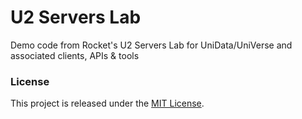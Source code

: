 U2 Servers Lab
==============

Demo code from Rocket's U2 Servers Lab for UniData/UniVerse and associated clients, APIs &amp; tools

### License

This project is released under the [MIT License](http://www.opensource.org/licenses/MIT).
